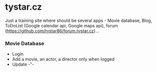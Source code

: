 # tystar.cz

Just a training site where should be several apps - Movie database, Blog, ToDoList (Google calendar api, Google maps api), forum (https://github.com/tystar86/forum.tystar.cz)...

### Movie Database
* Login
* Add a movie, an actor, a director only when logged
* Update  -"- 

